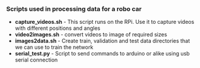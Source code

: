 ### Scripts used in processing data for a robo car

* **capture_videos.sh** - This script runs on the RPi. Use it to capture videos with different positions and angles
* **video2images.sh** - convert videos to image of required sizes
* **images2data.sh** - Create train, validation and test data directories that we can use to train the network
* **serial_test.py** - Script to send commands to arduino or alike using usb serial connection
